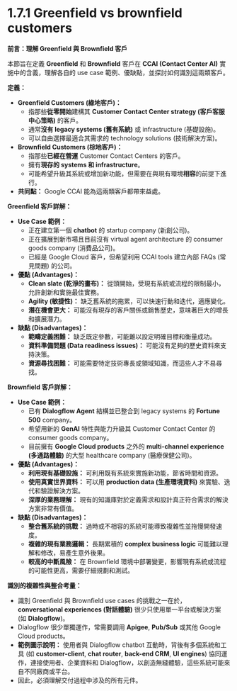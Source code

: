 # 1.7.1 Greenfield vs brownfield customers

**前言：理解 Greenfield 與 Brownfield 客戶**

本節旨在定義 **Greenfield** 和 **Brownfield** 客戶在 **CCAI (Contact Center AI)** 實施中的含義，理解各自的 use case 範例、優缺點，並探討如何識別這兩類客戶。

**定義：**

- **Greenfield Customers (綠地客戶)：**
    - 指那些**從零開始**建構其 **Customer Contact Center strategy (客戶客服中心策略)** 的客戶。
    - 通常**沒有 legacy systems (舊有系統)** 或 infrastructure (基礎設施)。
    - 可以自由選擇最適合其需求的 technology solutions (技術解決方案)。
- **Brownfield Customers (棕地客戶)：**
    - 指那些**已經在營運** Customer Contact Centers 的客戶。
    - 擁有**現存的 systems 和 infrastructure**。
    - 可能希望升級其系統或增加新功能，但需要在與現有環境**相容**的前提下進行。
- **共同點：** Google CCAI 能為這兩類客戶都帶來益處。

**Greenfield 客戶詳解：**

- **Use Case 範例：**
    - 正在建立第一個 **chatbot** 的 startup company (新創公司)。
    - 正在擴展到新市場且目前沒有 virtual agent architecture 的 consumer goods company (消費品公司)。
    - 已經是 Google Cloud 客戶，但希望利用 CCAI tools 建立內部 FAQs (常見問題) 的公司。
- **優點 (Advantages)：**
    - **Clean slate (乾淨的畫布)：** 從頭開始，受現有系統或流程的限制最小，允許創新和實施最佳實務。
    - **Agility (敏捷性)：** 缺乏舊系統的拖累，可以快速行動和迭代，適應變化。
    - **潛在機會更大：** 可能沒有現存的客戶關係或銷售歷史，意味著巨大的增長和擴展潛力。
- **缺點 (Disadvantages)：**
    - **範疇定義困難：** 缺乏既定參數，可能難以設定明確目標和衡量成功。
    - **資料準備問題 (Data readiness issues)：** 可能沒有足夠的歷史資料來支持決策。
    - **資源尋找困難：** 可能需要特定技術專長或領域知識，而這些人才不易尋找。

**Brownfield 客戶詳解：**

- **Use Case 範例：**
    - 已有 **Dialogflow Agent** 結構並已整合到 legacy systems 的 **Fortune 500** company。
    - 希望用新的 **GenAI** 特性與能力升級其 Customer Contact Center 的 consumer goods company。
    - 目前擁有 **Google Cloud products** 之外的 **multi-channel experience (多通路體驗)** 的大型 healthcare company (醫療保健公司)。
- **優點 (Advantages)：**
    - **利用現有基礎設施：** 可利用既有系統來實施新功能，節省時間和資源。
    - **使用真實世界資料：** 可以用 **production data (生產環境資料)** 來實驗、迭代和驗證解決方案。
    - **深厚的業務理解：** 現有的知識庫對於定義需求和設計真正符合需求的解決方案非常有價值。
- **缺點 (Disadvantages)：**
    - **整合舊系統的挑戰：** 過時或不相容的系統可能導致複雜性並拖慢開發速度。
    - **複雜的現有業務邏輯：** 長期累積的 **complex business logic** 可能難以理解和修改，易產生意外後果。
    - **較高的中斷風險：** 在 Brownfield 環境中部署變更，影響現有系統或流程的可能性更高，需要仔細規劃和測試。

**識別的複雜性與整合考量：**

- 識別 Greenfield 與 Brownfield use cases 的挑戰之一在於，**conversational experiences (對話體驗)** 很少只使用單一平台或解決方案 (如 **Dialogflow**)。
- Dialogflow 很少單獨運作，常需要調用 **Apigee**, **Pub/Sub** 或其他 Google Cloud products。
- **範例圖示說明：** 使用者與 Dialogflow chatbot 互動時，背後有多個系統和工具 (如 **customer-client**, **chat router**, **back-end CRM**, **UI engines**) 協同運作，連接使用者、企業資料和 Dialogflow，以創造無縫體驗，這些系統可能來自不同廠商或平台。
- 因此，必須理解交付過程中涉及的所有元件。